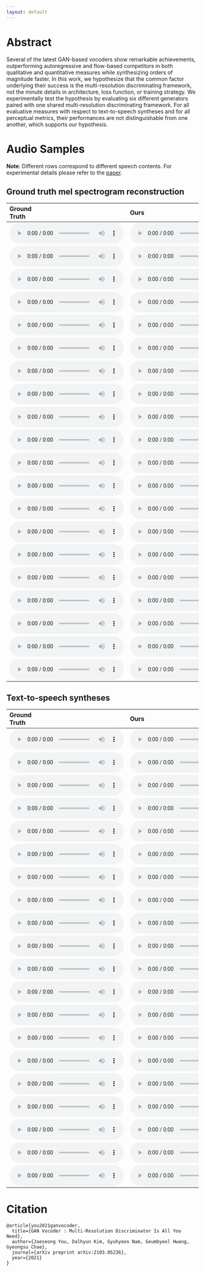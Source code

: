 ```yaml
---
layout: default
---
```


# Abstract 
Several of the latest GAN-based vocoders show remarkable achievements, outperforming autoregressive and flow-based competitors in both qualitative and quantitative measures while synthesizing orders of magnitude faster. In this work, we hypothesize that the common factor underlying their success is the multi-resolution discriminating framework, not the minute details in architecture, loss function, or training strategy. We experimentally test the hypothesis by evaluating six different generators paired with one shared multi-resolution discriminating framework. For all evaluative measures with respect to text-to-speech syntheses and for all perceptual metrics, their performances are not distinguishable from one another, which supports our hypothesis.

# Audio Samples 

**Note**: Different rows correspond to different speech contents. For experimental details please refer to the [paper](https://arxiv.org/abs/2103.05236).

## Ground truth mel spectrogram reconstruction

| Ground<br>Truth | Ours | HiFi-GAN | MelGAN | Parallel<br>WaveGAN | Universal<br>MelGAN | VocGAN |
|:-------------|:------------|:----------|:------------|:---------|:---------|:------------|
|<audio src="https://raw.githubusercontent.com/moneybrain-research/gan-vocoder/master/assets/audio/_gt/LJ003-0307.wav" controls preload="auto">|<audio src="https://raw.githubusercontent.com/moneybrain-research/gan-vocoder/master/assets/audio/_hfg2-custom/gt/LJ003-0307.wav" controls preload="auto">|<audio src="https://raw.githubusercontent.com/moneybrain-research/gan-vocoder/master/assets/audio/_hfg2-hfg2/gt/LJ003-0307.wav" controls preload="auto">|<audio src="https://raw.githubusercontent.com/moneybrain-research/gan-vocoder/master/assets/audio/_hfg2-melgan/gt/LJ003-0307.wav" controls preload="auto">|<audio src="https://raw.githubusercontent.com/moneybrain-research/gan-vocoder/master/assets/audio/_hfg2-pwg/gt/LJ003-0307.wav" controls preload="auto">|<audio src="https://raw.githubusercontent.com/moneybrain-research/gan-vocoder/master/assets/audio/_hfg2-umg/gt/LJ003-0307.wav" controls preload="auto">|<audio src="https://raw.githubusercontent.com/moneybrain-research/gan-vocoder/master/assets/audio/_hfg2-vocgan/gt/LJ003-0307.wav" controls preload="auto">|
|<audio src="https://raw.githubusercontent.com/moneybrain-research/gan-vocoder/master/assets/audio/_gt/LJ005-0101.wav" controls preload="auto">|<audio src="https://raw.githubusercontent.com/moneybrain-research/gan-vocoder/master/assets/audio/_hfg2-custom/gt/LJ005-0101.wav" controls preload="auto">|<audio src="https://raw.githubusercontent.com/moneybrain-research/gan-vocoder/master/assets/audio/_hfg2-hfg2/gt/LJ005-0101.wav" controls preload="auto">|<audio src="https://raw.githubusercontent.com/moneybrain-research/gan-vocoder/master/assets/audio/_hfg2-melgan/gt/LJ005-0101.wav" controls preload="auto">|<audio src="https://raw.githubusercontent.com/moneybrain-research/gan-vocoder/master/assets/audio/_hfg2-pwg/gt/LJ005-0101.wav" controls preload="auto">|<audio src="https://raw.githubusercontent.com/moneybrain-research/gan-vocoder/master/assets/audio/_hfg2-umg/gt/LJ005-0101.wav" controls preload="auto">|<audio src="https://raw.githubusercontent.com/moneybrain-research/gan-vocoder/master/assets/audio/_hfg2-vocgan/gt/LJ005-0101.wav" controls preload="auto">|
|<audio src="https://raw.githubusercontent.com/moneybrain-research/gan-vocoder/master/assets/audio/_gt/LJ007-0217.wav" controls preload="auto">|<audio src="https://raw.githubusercontent.com/moneybrain-research/gan-vocoder/master/assets/audio/_hfg2-custom/gt/LJ007-0217.wav" controls preload="auto">|<audio src="https://raw.githubusercontent.com/moneybrain-research/gan-vocoder/master/assets/audio/_hfg2-hfg2/gt/LJ007-0217.wav" controls preload="auto">|<audio src="https://raw.githubusercontent.com/moneybrain-research/gan-vocoder/master/assets/audio/_hfg2-melgan/gt/LJ007-0217.wav" controls preload="auto">|<audio src="https://raw.githubusercontent.com/moneybrain-research/gan-vocoder/master/assets/audio/_hfg2-pwg/gt/LJ007-0217.wav" controls preload="auto">|<audio src="https://raw.githubusercontent.com/moneybrain-research/gan-vocoder/master/assets/audio/_hfg2-umg/gt/LJ007-0217.wav" controls preload="auto">|<audio src="https://raw.githubusercontent.com/moneybrain-research/gan-vocoder/master/assets/audio/_hfg2-vocgan/gt/LJ007-0217.wav" controls preload="auto">|
|<audio src="https://raw.githubusercontent.com/moneybrain-research/gan-vocoder/master/assets/audio/_gt/LJ008-0131.wav" controls preload="auto">|<audio src="https://raw.githubusercontent.com/moneybrain-research/gan-vocoder/master/assets/audio/_hfg2-custom/gt/LJ008-0131.wav" controls preload="auto">|<audio src="https://raw.githubusercontent.com/moneybrain-research/gan-vocoder/master/assets/audio/_hfg2-hfg2/gt/LJ008-0131.wav" controls preload="auto">|<audio src="https://raw.githubusercontent.com/moneybrain-research/gan-vocoder/master/assets/audio/_hfg2-melgan/gt/LJ008-0131.wav" controls preload="auto">|<audio src="https://raw.githubusercontent.com/moneybrain-research/gan-vocoder/master/assets/audio/_hfg2-pwg/gt/LJ008-0131.wav" controls preload="auto">|<audio src="https://raw.githubusercontent.com/moneybrain-research/gan-vocoder/master/assets/audio/_hfg2-umg/gt/LJ008-0131.wav" controls preload="auto">|<audio src="https://raw.githubusercontent.com/moneybrain-research/gan-vocoder/master/assets/audio/_hfg2-vocgan/gt/LJ008-0131.wav" controls preload="auto">|
|<audio src="https://raw.githubusercontent.com/moneybrain-research/gan-vocoder/master/assets/audio/_gt/LJ010-0262.wav" controls preload="auto">|<audio src="https://raw.githubusercontent.com/moneybrain-research/gan-vocoder/master/assets/audio/_hfg2-custom/gt/LJ010-0262.wav" controls preload="auto">|<audio src="https://raw.githubusercontent.com/moneybrain-research/gan-vocoder/master/assets/audio/_hfg2-hfg2/gt/LJ010-0262.wav" controls preload="auto">|<audio src="https://raw.githubusercontent.com/moneybrain-research/gan-vocoder/master/assets/audio/_hfg2-melgan/gt/LJ010-0262.wav" controls preload="auto">|<audio src="https://raw.githubusercontent.com/moneybrain-research/gan-vocoder/master/assets/audio/_hfg2-pwg/gt/LJ010-0262.wav" controls preload="auto">|<audio src="https://raw.githubusercontent.com/moneybrain-research/gan-vocoder/master/assets/audio/_hfg2-umg/gt/LJ010-0262.wav" controls preload="auto">|<audio src="https://raw.githubusercontent.com/moneybrain-research/gan-vocoder/master/assets/audio/_hfg2-vocgan/gt/LJ010-0262.wav" controls preload="auto">|
|<audio src="https://raw.githubusercontent.com/moneybrain-research/gan-vocoder/master/assets/audio/_gt/LJ010-0293.wav" controls preload="auto">|<audio src="https://raw.githubusercontent.com/moneybrain-research/gan-vocoder/master/assets/audio/_hfg2-custom/gt/LJ010-0293.wav" controls preload="auto">|<audio src="https://raw.githubusercontent.com/moneybrain-research/gan-vocoder/master/assets/audio/_hfg2-hfg2/gt/LJ010-0293.wav" controls preload="auto">|<audio src="https://raw.githubusercontent.com/moneybrain-research/gan-vocoder/master/assets/audio/_hfg2-melgan/gt/LJ010-0293.wav" controls preload="auto">|<audio src="https://raw.githubusercontent.com/moneybrain-research/gan-vocoder/master/assets/audio/_hfg2-pwg/gt/LJ010-0293.wav" controls preload="auto">|<audio src="https://raw.githubusercontent.com/moneybrain-research/gan-vocoder/master/assets/audio/_hfg2-umg/gt/LJ010-0293.wav" controls preload="auto">|<audio src="https://raw.githubusercontent.com/moneybrain-research/gan-vocoder/master/assets/audio/_hfg2-vocgan/gt/LJ010-0293.wav" controls preload="auto">|
|<audio src="https://raw.githubusercontent.com/moneybrain-research/gan-vocoder/master/assets/audio/_gt/LJ018-0119.wav" controls preload="auto">|<audio src="https://raw.githubusercontent.com/moneybrain-research/gan-vocoder/master/assets/audio/_hfg2-custom/gt/LJ018-0119.wav" controls preload="auto">|<audio src="https://raw.githubusercontent.com/moneybrain-research/gan-vocoder/master/assets/audio/_hfg2-hfg2/gt/LJ018-0119.wav" controls preload="auto">|<audio src="https://raw.githubusercontent.com/moneybrain-research/gan-vocoder/master/assets/audio/_hfg2-melgan/gt/LJ018-0119.wav" controls preload="auto">|<audio src="https://raw.githubusercontent.com/moneybrain-research/gan-vocoder/master/assets/audio/_hfg2-pwg/gt/LJ018-0119.wav" controls preload="auto">|<audio src="https://raw.githubusercontent.com/moneybrain-research/gan-vocoder/master/assets/audio/_hfg2-umg/gt/LJ018-0119.wav" controls preload="auto">|<audio src="https://raw.githubusercontent.com/moneybrain-research/gan-vocoder/master/assets/audio/_hfg2-vocgan/gt/LJ018-0119.wav" controls preload="auto">|
|<audio src="https://raw.githubusercontent.com/moneybrain-research/gan-vocoder/master/assets/audio/_gt/LJ021-0049.wav" controls preload="auto">|<audio src="https://raw.githubusercontent.com/moneybrain-research/gan-vocoder/master/assets/audio/_hfg2-custom/gt/LJ021-0049.wav" controls preload="auto">|<audio src="https://raw.githubusercontent.com/moneybrain-research/gan-vocoder/master/assets/audio/_hfg2-hfg2/gt/LJ021-0049.wav" controls preload="auto">|<audio src="https://raw.githubusercontent.com/moneybrain-research/gan-vocoder/master/assets/audio/_hfg2-melgan/gt/LJ021-0049.wav" controls preload="auto">|<audio src="https://raw.githubusercontent.com/moneybrain-research/gan-vocoder/master/assets/audio/_hfg2-pwg/gt/LJ021-0049.wav" controls preload="auto">|<audio src="https://raw.githubusercontent.com/moneybrain-research/gan-vocoder/master/assets/audio/_hfg2-umg/gt/LJ021-0049.wav" controls preload="auto">|<audio src="https://raw.githubusercontent.com/moneybrain-research/gan-vocoder/master/assets/audio/_hfg2-vocgan/gt/LJ021-0049.wav" controls preload="auto">|
|<audio src="https://raw.githubusercontent.com/moneybrain-research/gan-vocoder/master/assets/audio/_gt/LJ028-0134.wav" controls preload="auto">|<audio src="https://raw.githubusercontent.com/moneybrain-research/gan-vocoder/master/assets/audio/_hfg2-custom/gt/LJ028-0134.wav" controls preload="auto">|<audio src="https://raw.githubusercontent.com/moneybrain-research/gan-vocoder/master/assets/audio/_hfg2-hfg2/gt/LJ028-0134.wav" controls preload="auto">|<audio src="https://raw.githubusercontent.com/moneybrain-research/gan-vocoder/master/assets/audio/_hfg2-melgan/gt/LJ028-0134.wav" controls preload="auto">|<audio src="https://raw.githubusercontent.com/moneybrain-research/gan-vocoder/master/assets/audio/_hfg2-pwg/gt/LJ028-0134.wav" controls preload="auto">|<audio src="https://raw.githubusercontent.com/moneybrain-research/gan-vocoder/master/assets/audio/_hfg2-umg/gt/LJ028-0134.wav" controls preload="auto">|<audio src="https://raw.githubusercontent.com/moneybrain-research/gan-vocoder/master/assets/audio/_hfg2-vocgan/gt/LJ028-0134.wav" controls preload="auto">|
|<audio src="https://raw.githubusercontent.com/moneybrain-research/gan-vocoder/master/assets/audio/_gt/LJ032-0100.wav" controls preload="auto">|<audio src="https://raw.githubusercontent.com/moneybrain-research/gan-vocoder/master/assets/audio/_hfg2-custom/gt/LJ032-0100.wav" controls preload="auto">|<audio src="https://raw.githubusercontent.com/moneybrain-research/gan-vocoder/master/assets/audio/_hfg2-hfg2/gt/LJ032-0100.wav" controls preload="auto">|<audio src="https://raw.githubusercontent.com/moneybrain-research/gan-vocoder/master/assets/audio/_hfg2-melgan/gt/LJ032-0100.wav" controls preload="auto">|<audio src="https://raw.githubusercontent.com/moneybrain-research/gan-vocoder/master/assets/audio/_hfg2-pwg/gt/LJ032-0100.wav" controls preload="auto">|<audio src="https://raw.githubusercontent.com/moneybrain-research/gan-vocoder/master/assets/audio/_hfg2-umg/gt/LJ032-0100.wav" controls preload="auto">|<audio src="https://raw.githubusercontent.com/moneybrain-research/gan-vocoder/master/assets/audio/_hfg2-vocgan/gt/LJ032-0100.wav" controls preload="auto">|
|<audio src="https://raw.githubusercontent.com/moneybrain-research/gan-vocoder/master/assets/audio/_gt/LJ034-0083.wav" controls preload="auto">|<audio src="https://raw.githubusercontent.com/moneybrain-research/gan-vocoder/master/assets/audio/_hfg2-custom/gt/LJ034-0083.wav" controls preload="auto">|<audio src="https://raw.githubusercontent.com/moneybrain-research/gan-vocoder/master/assets/audio/_hfg2-hfg2/gt/LJ034-0083.wav" controls preload="auto">|<audio src="https://raw.githubusercontent.com/moneybrain-research/gan-vocoder/master/assets/audio/_hfg2-melgan/gt/LJ034-0083.wav" controls preload="auto">|<audio src="https://raw.githubusercontent.com/moneybrain-research/gan-vocoder/master/assets/audio/_hfg2-pwg/gt/LJ034-0083.wav" controls preload="auto">|<audio src="https://raw.githubusercontent.com/moneybrain-research/gan-vocoder/master/assets/audio/_hfg2-umg/gt/LJ034-0083.wav" controls preload="auto">|<audio src="https://raw.githubusercontent.com/moneybrain-research/gan-vocoder/master/assets/audio/_hfg2-vocgan/gt/LJ034-0083.wav" controls preload="auto">|
|<audio src="https://raw.githubusercontent.com/moneybrain-research/gan-vocoder/master/assets/audio/_gt/LJ036-0216.wav" controls preload="auto">|<audio src="https://raw.githubusercontent.com/moneybrain-research/gan-vocoder/master/assets/audio/_hfg2-custom/gt/LJ036-0216.wav" controls preload="auto">|<audio src="https://raw.githubusercontent.com/moneybrain-research/gan-vocoder/master/assets/audio/_hfg2-hfg2/gt/LJ036-0216.wav" controls preload="auto">|<audio src="https://raw.githubusercontent.com/moneybrain-research/gan-vocoder/master/assets/audio/_hfg2-melgan/gt/LJ036-0216.wav" controls preload="auto">|<audio src="https://raw.githubusercontent.com/moneybrain-research/gan-vocoder/master/assets/audio/_hfg2-pwg/gt/LJ036-0216.wav" controls preload="auto">|<audio src="https://raw.githubusercontent.com/moneybrain-research/gan-vocoder/master/assets/audio/_hfg2-umg/gt/LJ036-0216.wav" controls preload="auto">|<audio src="https://raw.githubusercontent.com/moneybrain-research/gan-vocoder/master/assets/audio/_hfg2-vocgan/gt/LJ036-0216.wav" controls preload="auto">|
|<audio src="https://raw.githubusercontent.com/moneybrain-research/gan-vocoder/master/assets/audio/_gt/LJ037-0219.wav" controls preload="auto">|<audio src="https://raw.githubusercontent.com/moneybrain-research/gan-vocoder/master/assets/audio/_hfg2-custom/gt/LJ037-0219.wav" controls preload="auto">|<audio src="https://raw.githubusercontent.com/moneybrain-research/gan-vocoder/master/assets/audio/_hfg2-hfg2/gt/LJ037-0219.wav" controls preload="auto">|<audio src="https://raw.githubusercontent.com/moneybrain-research/gan-vocoder/master/assets/audio/_hfg2-melgan/gt/LJ037-0219.wav" controls preload="auto">|<audio src="https://raw.githubusercontent.com/moneybrain-research/gan-vocoder/master/assets/audio/_hfg2-pwg/gt/LJ037-0219.wav" controls preload="auto">|<audio src="https://raw.githubusercontent.com/moneybrain-research/gan-vocoder/master/assets/audio/_hfg2-umg/gt/LJ037-0219.wav" controls preload="auto">|<audio src="https://raw.githubusercontent.com/moneybrain-research/gan-vocoder/master/assets/audio/_hfg2-vocgan/gt/LJ037-0219.wav" controls preload="auto">|
|<audio src="https://raw.githubusercontent.com/moneybrain-research/gan-vocoder/master/assets/audio/_gt/LJ037-0222.wav" controls preload="auto">|<audio src="https://raw.githubusercontent.com/moneybrain-research/gan-vocoder/master/assets/audio/_hfg2-custom/gt/LJ037-0222.wav" controls preload="auto">|<audio src="https://raw.githubusercontent.com/moneybrain-research/gan-vocoder/master/assets/audio/_hfg2-hfg2/gt/LJ037-0222.wav" controls preload="auto">|<audio src="https://raw.githubusercontent.com/moneybrain-research/gan-vocoder/master/assets/audio/_hfg2-melgan/gt/LJ037-0222.wav" controls preload="auto">|<audio src="https://raw.githubusercontent.com/moneybrain-research/gan-vocoder/master/assets/audio/_hfg2-pwg/gt/LJ037-0222.wav" controls preload="auto">|<audio src="https://raw.githubusercontent.com/moneybrain-research/gan-vocoder/master/assets/audio/_hfg2-umg/gt/LJ037-0222.wav" controls preload="auto">|<audio src="https://raw.githubusercontent.com/moneybrain-research/gan-vocoder/master/assets/audio/_hfg2-vocgan/gt/LJ037-0222.wav" controls preload="auto">|
|<audio src="https://raw.githubusercontent.com/moneybrain-research/gan-vocoder/master/assets/audio/_gt/LJ040-0161.wav" controls preload="auto">|<audio src="https://raw.githubusercontent.com/moneybrain-research/gan-vocoder/master/assets/audio/_hfg2-custom/gt/LJ040-0161.wav" controls preload="auto">|<audio src="https://raw.githubusercontent.com/moneybrain-research/gan-vocoder/master/assets/audio/_hfg2-hfg2/gt/LJ040-0161.wav" controls preload="auto">|<audio src="https://raw.githubusercontent.com/moneybrain-research/gan-vocoder/master/assets/audio/_hfg2-melgan/gt/LJ040-0161.wav" controls preload="auto">|<audio src="https://raw.githubusercontent.com/moneybrain-research/gan-vocoder/master/assets/audio/_hfg2-pwg/gt/LJ040-0161.wav" controls preload="auto">|<audio src="https://raw.githubusercontent.com/moneybrain-research/gan-vocoder/master/assets/audio/_hfg2-umg/gt/LJ040-0161.wav" controls preload="auto">|<audio src="https://raw.githubusercontent.com/moneybrain-research/gan-vocoder/master/assets/audio/_hfg2-vocgan/gt/LJ040-0161.wav" controls preload="auto">|
|<audio src="https://raw.githubusercontent.com/moneybrain-research/gan-vocoder/master/assets/audio/_gt/LJ043-0183.wav" controls preload="auto">|<audio src="https://raw.githubusercontent.com/moneybrain-research/gan-vocoder/master/assets/audio/_hfg2-custom/gt/LJ043-0183.wav" controls preload="auto">|<audio src="https://raw.githubusercontent.com/moneybrain-research/gan-vocoder/master/assets/audio/_hfg2-hfg2/gt/LJ043-0183.wav" controls preload="auto">|<audio src="https://raw.githubusercontent.com/moneybrain-research/gan-vocoder/master/assets/audio/_hfg2-melgan/gt/LJ043-0183.wav" controls preload="auto">|<audio src="https://raw.githubusercontent.com/moneybrain-research/gan-vocoder/master/assets/audio/_hfg2-pwg/gt/LJ043-0183.wav" controls preload="auto">|<audio src="https://raw.githubusercontent.com/moneybrain-research/gan-vocoder/master/assets/audio/_hfg2-umg/gt/LJ043-0183.wav" controls preload="auto">|<audio src="https://raw.githubusercontent.com/moneybrain-research/gan-vocoder/master/assets/audio/_hfg2-vocgan/gt/LJ043-0183.wav" controls preload="auto">|
|<audio src="https://raw.githubusercontent.com/moneybrain-research/gan-vocoder/master/assets/audio/_gt/LJ045-0081.wav" controls preload="auto">|<audio src="https://raw.githubusercontent.com/moneybrain-research/gan-vocoder/master/assets/audio/_hfg2-custom/gt/LJ045-0081.wav" controls preload="auto">|<audio src="https://raw.githubusercontent.com/moneybrain-research/gan-vocoder/master/assets/audio/_hfg2-hfg2/gt/LJ045-0081.wav" controls preload="auto">|<audio src="https://raw.githubusercontent.com/moneybrain-research/gan-vocoder/master/assets/audio/_hfg2-melgan/gt/LJ045-0081.wav" controls preload="auto">|<audio src="https://raw.githubusercontent.com/moneybrain-research/gan-vocoder/master/assets/audio/_hfg2-pwg/gt/LJ045-0081.wav" controls preload="auto">|<audio src="https://raw.githubusercontent.com/moneybrain-research/gan-vocoder/master/assets/audio/_hfg2-umg/gt/LJ045-0081.wav" controls preload="auto">|<audio src="https://raw.githubusercontent.com/moneybrain-research/gan-vocoder/master/assets/audio/_hfg2-vocgan/gt/LJ045-0081.wav" controls preload="auto">|
|<audio src="https://raw.githubusercontent.com/moneybrain-research/gan-vocoder/master/assets/audio/_gt/LJ045-0147.wav" controls preload="auto">|<audio src="https://raw.githubusercontent.com/moneybrain-research/gan-vocoder/master/assets/audio/_hfg2-custom/gt/LJ045-0147.wav" controls preload="auto">|<audio src="https://raw.githubusercontent.com/moneybrain-research/gan-vocoder/master/assets/audio/_hfg2-hfg2/gt/LJ045-0147.wav" controls preload="auto">|<audio src="https://raw.githubusercontent.com/moneybrain-research/gan-vocoder/master/assets/audio/_hfg2-melgan/gt/LJ045-0147.wav" controls preload="auto">|<audio src="https://raw.githubusercontent.com/moneybrain-research/gan-vocoder/master/assets/audio/_hfg2-pwg/gt/LJ045-0147.wav" controls preload="auto">|<audio src="https://raw.githubusercontent.com/moneybrain-research/gan-vocoder/master/assets/audio/_hfg2-umg/gt/LJ045-0147.wav" controls preload="auto">|<audio src="https://raw.githubusercontent.com/moneybrain-research/gan-vocoder/master/assets/audio/_hfg2-vocgan/gt/LJ045-0147.wav" controls preload="auto">|
|<audio src="https://raw.githubusercontent.com/moneybrain-research/gan-vocoder/master/assets/audio/_gt/LJ045-0204.wav" controls preload="auto">|<audio src="https://raw.githubusercontent.com/moneybrain-research/gan-vocoder/master/assets/audio/_hfg2-custom/gt/LJ045-0204.wav" controls preload="auto">|<audio src="https://raw.githubusercontent.com/moneybrain-research/gan-vocoder/master/assets/audio/_hfg2-hfg2/gt/LJ045-0204.wav" controls preload="auto">|<audio src="https://raw.githubusercontent.com/moneybrain-research/gan-vocoder/master/assets/audio/_hfg2-melgan/gt/LJ045-0204.wav" controls preload="auto">|<audio src="https://raw.githubusercontent.com/moneybrain-research/gan-vocoder/master/assets/audio/_hfg2-pwg/gt/LJ045-0204.wav" controls preload="auto">|<audio src="https://raw.githubusercontent.com/moneybrain-research/gan-vocoder/master/assets/audio/_hfg2-umg/gt/LJ045-0204.wav" controls preload="auto">|<audio src="https://raw.githubusercontent.com/moneybrain-research/gan-vocoder/master/assets/audio/_hfg2-vocgan/gt/LJ045-0204.wav" controls preload="auto">|
|<audio src="https://raw.githubusercontent.com/moneybrain-research/gan-vocoder/master/assets/audio/_gt/LJ050-0276.wav" controls preload="auto">|<audio src="https://raw.githubusercontent.com/moneybrain-research/gan-vocoder/master/assets/audio/_hfg2-custom/gt/LJ050-0276.wav" controls preload="auto">|<audio src="https://raw.githubusercontent.com/moneybrain-research/gan-vocoder/master/assets/audio/_hfg2-hfg2/gt/LJ050-0276.wav" controls preload="auto">|<audio src="https://raw.githubusercontent.com/moneybrain-research/gan-vocoder/master/assets/audio/_hfg2-melgan/gt/LJ050-0276.wav" controls preload="auto">|<audio src="https://raw.githubusercontent.com/moneybrain-research/gan-vocoder/master/assets/audio/_hfg2-pwg/gt/LJ050-0276.wav" controls preload="auto">|<audio src="https://raw.githubusercontent.com/moneybrain-research/gan-vocoder/master/assets/audio/_hfg2-umg/gt/LJ050-0276.wav" controls preload="auto">|<audio src="https://raw.githubusercontent.com/moneybrain-research/gan-vocoder/master/assets/audio/_hfg2-vocgan/gt/LJ050-0276.wav" controls preload="auto">|

## Text-to-speech syntheses

| Ground<br>Truth | Ours | HiFi-GAN | MelGAN | Parallel<br>WaveGAN | Universal<br>MelGAN | VocGAN |
|:-------------|:------------|:----------|:------------|:---------|:---------|:------------|
|<audio src="https://raw.githubusercontent.com/moneybrain-research/gan-vocoder/master/assets/audio/_gt/LJ003-0307.wav" controls preload="auto">|<audio src="https://raw.githubusercontent.com/moneybrain-research/gan-vocoder/master/assets/audio/_hfg2-custom/tt/LJ003-0307.wav" controls preload="auto">|<audio src="https://raw.githubusercontent.com/moneybrain-research/gan-vocoder/master/assets/audio/_hfg2-hfg2/tt/LJ003-0307.wav" controls preload="auto">|<audio src="https://raw.githubusercontent.com/moneybrain-research/gan-vocoder/master/assets/audio/_hfg2-melgan/tt/LJ003-0307.wav" controls preload="auto">|<audio src="https://raw.githubusercontent.com/moneybrain-research/gan-vocoder/master/assets/audio/_hfg2-pwg/tt/LJ003-0307.wav" controls preload="auto">|<audio src="https://raw.githubusercontent.com/moneybrain-research/gan-vocoder/master/assets/audio/_hfg2-umg/tt/LJ003-0307.wav" controls preload="auto">|<audio src="https://raw.githubusercontent.com/moneybrain-research/gan-vocoder/master/assets/audio/_hfg2-vocgan/tt/LJ003-0307.wav" controls preload="auto">|
|<audio src="https://raw.githubusercontent.com/moneybrain-research/gan-vocoder/master/assets/audio/_gt/LJ005-0101.wav" controls preload="auto">|<audio src="https://raw.githubusercontent.com/moneybrain-research/gan-vocoder/master/assets/audio/_hfg2-custom/tt/LJ005-0101.wav" controls preload="auto">|<audio src="https://raw.githubusercontent.com/moneybrain-research/gan-vocoder/master/assets/audio/_hfg2-hfg2/tt/LJ005-0101.wav" controls preload="auto">|<audio src="https://raw.githubusercontent.com/moneybrain-research/gan-vocoder/master/assets/audio/_hfg2-melgan/tt/LJ005-0101.wav" controls preload="auto">|<audio src="https://raw.githubusercontent.com/moneybrain-research/gan-vocoder/master/assets/audio/_hfg2-pwg/tt/LJ005-0101.wav" controls preload="auto">|<audio src="https://raw.githubusercontent.com/moneybrain-research/gan-vocoder/master/assets/audio/_hfg2-umg/tt/LJ005-0101.wav" controls preload="auto">|<audio src="https://raw.githubusercontent.com/moneybrain-research/gan-vocoder/master/assets/audio/_hfg2-vocgan/tt/LJ005-0101.wav" controls preload="auto">|
|<audio src="https://raw.githubusercontent.com/moneybrain-research/gan-vocoder/master/assets/audio/_gt/LJ007-0217.wav" controls preload="auto">|<audio src="https://raw.githubusercontent.com/moneybrain-research/gan-vocoder/master/assets/audio/_hfg2-custom/tt/LJ007-0217.wav" controls preload="auto">|<audio src="https://raw.githubusercontent.com/moneybrain-research/gan-vocoder/master/assets/audio/_hfg2-hfg2/tt/LJ007-0217.wav" controls preload="auto">|<audio src="https://raw.githubusercontent.com/moneybrain-research/gan-vocoder/master/assets/audio/_hfg2-melgan/tt/LJ007-0217.wav" controls preload="auto">|<audio src="https://raw.githubusercontent.com/moneybrain-research/gan-vocoder/master/assets/audio/_hfg2-pwg/tt/LJ007-0217.wav" controls preload="auto">|<audio src="https://raw.githubusercontent.com/moneybrain-research/gan-vocoder/master/assets/audio/_hfg2-umg/tt/LJ007-0217.wav" controls preload="auto">|<audio src="https://raw.githubusercontent.com/moneybrain-research/gan-vocoder/master/assets/audio/_hfg2-vocgan/tt/LJ007-0217.wav" controls preload="auto">|
|<audio src="https://raw.githubusercontent.com/moneybrain-research/gan-vocoder/master/assets/audio/_gt/LJ008-0131.wav" controls preload="auto">|<audio src="https://raw.githubusercontent.com/moneybrain-research/gan-vocoder/master/assets/audio/_hfg2-custom/tt/LJ008-0131.wav" controls preload="auto">|<audio src="https://raw.githubusercontent.com/moneybrain-research/gan-vocoder/master/assets/audio/_hfg2-hfg2/tt/LJ008-0131.wav" controls preload="auto">|<audio src="https://raw.githubusercontent.com/moneybrain-research/gan-vocoder/master/assets/audio/_hfg2-melgan/tt/LJ008-0131.wav" controls preload="auto">|<audio src="https://raw.githubusercontent.com/moneybrain-research/gan-vocoder/master/assets/audio/_hfg2-pwg/tt/LJ008-0131.wav" controls preload="auto">|<audio src="https://raw.githubusercontent.com/moneybrain-research/gan-vocoder/master/assets/audio/_hfg2-umg/tt/LJ008-0131.wav" controls preload="auto">|<audio src="https://raw.githubusercontent.com/moneybrain-research/gan-vocoder/master/assets/audio/_hfg2-vocgan/tt/LJ008-0131.wav" controls preload="auto">|
|<audio src="https://raw.githubusercontent.com/moneybrain-research/gan-vocoder/master/assets/audio/_gt/LJ010-0262.wav" controls preload="auto">|<audio src="https://raw.githubusercontent.com/moneybrain-research/gan-vocoder/master/assets/audio/_hfg2-custom/tt/LJ010-0262.wav" controls preload="auto">|<audio src="https://raw.githubusercontent.com/moneybrain-research/gan-vocoder/master/assets/audio/_hfg2-hfg2/tt/LJ010-0262.wav" controls preload="auto">|<audio src="https://raw.githubusercontent.com/moneybrain-research/gan-vocoder/master/assets/audio/_hfg2-melgan/tt/LJ010-0262.wav" controls preload="auto">|<audio src="https://raw.githubusercontent.com/moneybrain-research/gan-vocoder/master/assets/audio/_hfg2-pwg/tt/LJ010-0262.wav" controls preload="auto">|<audio src="https://raw.githubusercontent.com/moneybrain-research/gan-vocoder/master/assets/audio/_hfg2-umg/tt/LJ010-0262.wav" controls preload="auto">|<audio src="https://raw.githubusercontent.com/moneybrain-research/gan-vocoder/master/assets/audio/_hfg2-vocgan/tt/LJ010-0262.wav" controls preload="auto">|
|<audio src="https://raw.githubusercontent.com/moneybrain-research/gan-vocoder/master/assets/audio/_gt/LJ010-0293.wav" controls preload="auto">|<audio src="https://raw.githubusercontent.com/moneybrain-research/gan-vocoder/master/assets/audio/_hfg2-custom/tt/LJ010-0293.wav" controls preload="auto">|<audio src="https://raw.githubusercontent.com/moneybrain-research/gan-vocoder/master/assets/audio/_hfg2-hfg2/tt/LJ010-0293.wav" controls preload="auto">|<audio src="https://raw.githubusercontent.com/moneybrain-research/gan-vocoder/master/assets/audio/_hfg2-melgan/tt/LJ010-0293.wav" controls preload="auto">|<audio src="https://raw.githubusercontent.com/moneybrain-research/gan-vocoder/master/assets/audio/_hfg2-pwg/tt/LJ010-0293.wav" controls preload="auto">|<audio src="https://raw.githubusercontent.com/moneybrain-research/gan-vocoder/master/assets/audio/_hfg2-umg/tt/LJ010-0293.wav" controls preload="auto">|<audio src="https://raw.githubusercontent.com/moneybrain-research/gan-vocoder/master/assets/audio/_hfg2-vocgan/tt/LJ010-0293.wav" controls preload="auto">|
|<audio src="https://raw.githubusercontent.com/moneybrain-research/gan-vocoder/master/assets/audio/_gt/LJ018-0119.wav" controls preload="auto">|<audio src="https://raw.githubusercontent.com/moneybrain-research/gan-vocoder/master/assets/audio/_hfg2-custom/tt/LJ018-0119.wav" controls preload="auto">|<audio src="https://raw.githubusercontent.com/moneybrain-research/gan-vocoder/master/assets/audio/_hfg2-hfg2/tt/LJ018-0119.wav" controls preload="auto">|<audio src="https://raw.githubusercontent.com/moneybrain-research/gan-vocoder/master/assets/audio/_hfg2-melgan/tt/LJ018-0119.wav" controls preload="auto">|<audio src="https://raw.githubusercontent.com/moneybrain-research/gan-vocoder/master/assets/audio/_hfg2-pwg/tt/LJ018-0119.wav" controls preload="auto">|<audio src="https://raw.githubusercontent.com/moneybrain-research/gan-vocoder/master/assets/audio/_hfg2-umg/tt/LJ018-0119.wav" controls preload="auto">|<audio src="https://raw.githubusercontent.com/moneybrain-research/gan-vocoder/master/assets/audio/_hfg2-vocgan/tt/LJ018-0119.wav" controls preload="auto">|
|<audio src="https://raw.githubusercontent.com/moneybrain-research/gan-vocoder/master/assets/audio/_gt/LJ021-0049.wav" controls preload="auto">|<audio src="https://raw.githubusercontent.com/moneybrain-research/gan-vocoder/master/assets/audio/_hfg2-custom/tt/LJ021-0049.wav" controls preload="auto">|<audio src="https://raw.githubusercontent.com/moneybrain-research/gan-vocoder/master/assets/audio/_hfg2-hfg2/tt/LJ021-0049.wav" controls preload="auto">|<audio src="https://raw.githubusercontent.com/moneybrain-research/gan-vocoder/master/assets/audio/_hfg2-melgan/tt/LJ021-0049.wav" controls preload="auto">|<audio src="https://raw.githubusercontent.com/moneybrain-research/gan-vocoder/master/assets/audio/_hfg2-pwg/tt/LJ021-0049.wav" controls preload="auto">|<audio src="https://raw.githubusercontent.com/moneybrain-research/gan-vocoder/master/assets/audio/_hfg2-umg/tt/LJ021-0049.wav" controls preload="auto">|<audio src="https://raw.githubusercontent.com/moneybrain-research/gan-vocoder/master/assets/audio/_hfg2-vocgan/tt/LJ021-0049.wav" controls preload="auto">|
|<audio src="https://raw.githubusercontent.com/moneybrain-research/gan-vocoder/master/assets/audio/_gt/LJ028-0134.wav" controls preload="auto">|<audio src="https://raw.githubusercontent.com/moneybrain-research/gan-vocoder/master/assets/audio/_hfg2-custom/tt/LJ028-0134.wav" controls preload="auto">|<audio src="https://raw.githubusercontent.com/moneybrain-research/gan-vocoder/master/assets/audio/_hfg2-hfg2/tt/LJ028-0134.wav" controls preload="auto">|<audio src="https://raw.githubusercontent.com/moneybrain-research/gan-vocoder/master/assets/audio/_hfg2-melgan/tt/LJ028-0134.wav" controls preload="auto">|<audio src="https://raw.githubusercontent.com/moneybrain-research/gan-vocoder/master/assets/audio/_hfg2-pwg/tt/LJ028-0134.wav" controls preload="auto">|<audio src="https://raw.githubusercontent.com/moneybrain-research/gan-vocoder/master/assets/audio/_hfg2-umg/tt/LJ028-0134.wav" controls preload="auto">|<audio src="https://raw.githubusercontent.com/moneybrain-research/gan-vocoder/master/assets/audio/_hfg2-vocgan/tt/LJ028-0134.wav" controls preload="auto">|
|<audio src="https://raw.githubusercontent.com/moneybrain-research/gan-vocoder/master/assets/audio/_gt/LJ032-0100.wav" controls preload="auto">|<audio src="https://raw.githubusercontent.com/moneybrain-research/gan-vocoder/master/assets/audio/_hfg2-custom/tt/LJ032-0100.wav" controls preload="auto">|<audio src="https://raw.githubusercontent.com/moneybrain-research/gan-vocoder/master/assets/audio/_hfg2-hfg2/tt/LJ032-0100.wav" controls preload="auto">|<audio src="https://raw.githubusercontent.com/moneybrain-research/gan-vocoder/master/assets/audio/_hfg2-melgan/tt/LJ032-0100.wav" controls preload="auto">|<audio src="https://raw.githubusercontent.com/moneybrain-research/gan-vocoder/master/assets/audio/_hfg2-pwg/tt/LJ032-0100.wav" controls preload="auto">|<audio src="https://raw.githubusercontent.com/moneybrain-research/gan-vocoder/master/assets/audio/_hfg2-umg/tt/LJ032-0100.wav" controls preload="auto">|<audio src="https://raw.githubusercontent.com/moneybrain-research/gan-vocoder/master/assets/audio/_hfg2-vocgan/tt/LJ032-0100.wav" controls preload="auto">|
|<audio src="https://raw.githubusercontent.com/moneybrain-research/gan-vocoder/master/assets/audio/_gt/LJ034-0083.wav" controls preload="auto">|<audio src="https://raw.githubusercontent.com/moneybrain-research/gan-vocoder/master/assets/audio/_hfg2-custom/tt/LJ034-0083.wav" controls preload="auto">|<audio src="https://raw.githubusercontent.com/moneybrain-research/gan-vocoder/master/assets/audio/_hfg2-hfg2/tt/LJ034-0083.wav" controls preload="auto">|<audio src="https://raw.githubusercontent.com/moneybrain-research/gan-vocoder/master/assets/audio/_hfg2-melgan/tt/LJ034-0083.wav" controls preload="auto">|<audio src="https://raw.githubusercontent.com/moneybrain-research/gan-vocoder/master/assets/audio/_hfg2-pwg/tt/LJ034-0083.wav" controls preload="auto">|<audio src="https://raw.githubusercontent.com/moneybrain-research/gan-vocoder/master/assets/audio/_hfg2-umg/tt/LJ034-0083.wav" controls preload="auto">|<audio src="https://raw.githubusercontent.com/moneybrain-research/gan-vocoder/master/assets/audio/_hfg2-vocgan/tt/LJ034-0083.wav" controls preload="auto">|
|<audio src="https://raw.githubusercontent.com/moneybrain-research/gan-vocoder/master/assets/audio/_gt/LJ036-0216.wav" controls preload="auto">|<audio src="https://raw.githubusercontent.com/moneybrain-research/gan-vocoder/master/assets/audio/_hfg2-custom/tt/LJ036-0216.wav" controls preload="auto">|<audio src="https://raw.githubusercontent.com/moneybrain-research/gan-vocoder/master/assets/audio/_hfg2-hfg2/tt/LJ036-0216.wav" controls preload="auto">|<audio src="https://raw.githubusercontent.com/moneybrain-research/gan-vocoder/master/assets/audio/_hfg2-melgan/tt/LJ036-0216.wav" controls preload="auto">|<audio src="https://raw.githubusercontent.com/moneybrain-research/gan-vocoder/master/assets/audio/_hfg2-pwg/tt/LJ036-0216.wav" controls preload="auto">|<audio src="https://raw.githubusercontent.com/moneybrain-research/gan-vocoder/master/assets/audio/_hfg2-umg/tt/LJ036-0216.wav" controls preload="auto">|<audio src="https://raw.githubusercontent.com/moneybrain-research/gan-vocoder/master/assets/audio/_hfg2-vocgan/tt/LJ036-0216.wav" controls preload="auto">|
|<audio src="https://raw.githubusercontent.com/moneybrain-research/gan-vocoder/master/assets/audio/_gt/LJ037-0219.wav" controls preload="auto">|<audio src="https://raw.githubusercontent.com/moneybrain-research/gan-vocoder/master/assets/audio/_hfg2-custom/tt/LJ037-0219.wav" controls preload="auto">|<audio src="https://raw.githubusercontent.com/moneybrain-research/gan-vocoder/master/assets/audio/_hfg2-hfg2/tt/LJ037-0219.wav" controls preload="auto">|<audio src="https://raw.githubusercontent.com/moneybrain-research/gan-vocoder/master/assets/audio/_hfg2-melgan/tt/LJ037-0219.wav" controls preload="auto">|<audio src="https://raw.githubusercontent.com/moneybrain-research/gan-vocoder/master/assets/audio/_hfg2-pwg/tt/LJ037-0219.wav" controls preload="auto">|<audio src="https://raw.githubusercontent.com/moneybrain-research/gan-vocoder/master/assets/audio/_hfg2-umg/tt/LJ037-0219.wav" controls preload="auto">|<audio src="https://raw.githubusercontent.com/moneybrain-research/gan-vocoder/master/assets/audio/_hfg2-vocgan/tt/LJ037-0219.wav" controls preload="auto">|
|<audio src="https://raw.githubusercontent.com/moneybrain-research/gan-vocoder/master/assets/audio/_gt/LJ037-0222.wav" controls preload="auto">|<audio src="https://raw.githubusercontent.com/moneybrain-research/gan-vocoder/master/assets/audio/_hfg2-custom/tt/LJ037-0222.wav" controls preload="auto">|<audio src="https://raw.githubusercontent.com/moneybrain-research/gan-vocoder/master/assets/audio/_hfg2-hfg2/tt/LJ037-0222.wav" controls preload="auto">|<audio src="https://raw.githubusercontent.com/moneybrain-research/gan-vocoder/master/assets/audio/_hfg2-melgan/tt/LJ037-0222.wav" controls preload="auto">|<audio src="https://raw.githubusercontent.com/moneybrain-research/gan-vocoder/master/assets/audio/_hfg2-pwg/tt/LJ037-0222.wav" controls preload="auto">|<audio src="https://raw.githubusercontent.com/moneybrain-research/gan-vocoder/master/assets/audio/_hfg2-umg/tt/LJ037-0222.wav" controls preload="auto">|<audio src="https://raw.githubusercontent.com/moneybrain-research/gan-vocoder/master/assets/audio/_hfg2-vocgan/tt/LJ037-0222.wav" controls preload="auto">|
|<audio src="https://raw.githubusercontent.com/moneybrain-research/gan-vocoder/master/assets/audio/_gt/LJ040-0161.wav" controls preload="auto">|<audio src="https://raw.githubusercontent.com/moneybrain-research/gan-vocoder/master/assets/audio/_hfg2-custom/tt/LJ040-0161.wav" controls preload="auto">|<audio src="https://raw.githubusercontent.com/moneybrain-research/gan-vocoder/master/assets/audio/_hfg2-hfg2/tt/LJ040-0161.wav" controls preload="auto">|<audio src="https://raw.githubusercontent.com/moneybrain-research/gan-vocoder/master/assets/audio/_hfg2-melgan/tt/LJ040-0161.wav" controls preload="auto">|<audio src="https://raw.githubusercontent.com/moneybrain-research/gan-vocoder/master/assets/audio/_hfg2-pwg/tt/LJ040-0161.wav" controls preload="auto">|<audio src="https://raw.githubusercontent.com/moneybrain-research/gan-vocoder/master/assets/audio/_hfg2-umg/tt/LJ040-0161.wav" controls preload="auto">|<audio src="https://raw.githubusercontent.com/moneybrain-research/gan-vocoder/master/assets/audio/_hfg2-vocgan/tt/LJ040-0161.wav" controls preload="auto">|
|<audio src="https://raw.githubusercontent.com/moneybrain-research/gan-vocoder/master/assets/audio/_gt/LJ043-0183.wav" controls preload="auto">|<audio src="https://raw.githubusercontent.com/moneybrain-research/gan-vocoder/master/assets/audio/_hfg2-custom/tt/LJ043-0183.wav" controls preload="auto">|<audio src="https://raw.githubusercontent.com/moneybrain-research/gan-vocoder/master/assets/audio/_hfg2-hfg2/tt/LJ043-0183.wav" controls preload="auto">|<audio src="https://raw.githubusercontent.com/moneybrain-research/gan-vocoder/master/assets/audio/_hfg2-melgan/tt/LJ043-0183.wav" controls preload="auto">|<audio src="https://raw.githubusercontent.com/moneybrain-research/gan-vocoder/master/assets/audio/_hfg2-pwg/tt/LJ043-0183.wav" controls preload="auto">|<audio src="https://raw.githubusercontent.com/moneybrain-research/gan-vocoder/master/assets/audio/_hfg2-umg/tt/LJ043-0183.wav" controls preload="auto">|<audio src="https://raw.githubusercontent.com/moneybrain-research/gan-vocoder/master/assets/audio/_hfg2-vocgan/tt/LJ043-0183.wav" controls preload="auto">|
|<audio src="https://raw.githubusercontent.com/moneybrain-research/gan-vocoder/master/assets/audio/_gt/LJ045-0081.wav" controls preload="auto">|<audio src="https://raw.githubusercontent.com/moneybrain-research/gan-vocoder/master/assets/audio/_hfg2-custom/tt/LJ045-0081.wav" controls preload="auto">|<audio src="https://raw.githubusercontent.com/moneybrain-research/gan-vocoder/master/assets/audio/_hfg2-hfg2/tt/LJ045-0081.wav" controls preload="auto">|<audio src="https://raw.githubusercontent.com/moneybrain-research/gan-vocoder/master/assets/audio/_hfg2-melgan/tt/LJ045-0081.wav" controls preload="auto">|<audio src="https://raw.githubusercontent.com/moneybrain-research/gan-vocoder/master/assets/audio/_hfg2-pwg/tt/LJ045-0081.wav" controls preload="auto">|<audio src="https://raw.githubusercontent.com/moneybrain-research/gan-vocoder/master/assets/audio/_hfg2-umg/tt/LJ045-0081.wav" controls preload="auto">|<audio src="https://raw.githubusercontent.com/moneybrain-research/gan-vocoder/master/assets/audio/_hfg2-vocgan/tt/LJ045-0081.wav" controls preload="auto">|
|<audio src="https://raw.githubusercontent.com/moneybrain-research/gan-vocoder/master/assets/audio/_gt/LJ045-0147.wav" controls preload="auto">|<audio src="https://raw.githubusercontent.com/moneybrain-research/gan-vocoder/master/assets/audio/_hfg2-custom/tt/LJ045-0147.wav" controls preload="auto">|<audio src="https://raw.githubusercontent.com/moneybrain-research/gan-vocoder/master/assets/audio/_hfg2-hfg2/tt/LJ045-0147.wav" controls preload="auto">|<audio src="https://raw.githubusercontent.com/moneybrain-research/gan-vocoder/master/assets/audio/_hfg2-melgan/tt/LJ045-0147.wav" controls preload="auto">|<audio src="https://raw.githubusercontent.com/moneybrain-research/gan-vocoder/master/assets/audio/_hfg2-pwg/tt/LJ045-0147.wav" controls preload="auto">|<audio src="https://raw.githubusercontent.com/moneybrain-research/gan-vocoder/master/assets/audio/_hfg2-umg/tt/LJ045-0147.wav" controls preload="auto">|<audio src="https://raw.githubusercontent.com/moneybrain-research/gan-vocoder/master/assets/audio/_hfg2-vocgan/tt/LJ045-0147.wav" controls preload="auto">|
|<audio src="https://raw.githubusercontent.com/moneybrain-research/gan-vocoder/master/assets/audio/_gt/LJ045-0204.wav" controls preload="auto">|<audio src="https://raw.githubusercontent.com/moneybrain-research/gan-vocoder/master/assets/audio/_hfg2-custom/tt/LJ045-0204.wav" controls preload="auto">|<audio src="https://raw.githubusercontent.com/moneybrain-research/gan-vocoder/master/assets/audio/_hfg2-hfg2/tt/LJ045-0204.wav" controls preload="auto">|<audio src="https://raw.githubusercontent.com/moneybrain-research/gan-vocoder/master/assets/audio/_hfg2-melgan/tt/LJ045-0204.wav" controls preload="auto">|<audio src="https://raw.githubusercontent.com/moneybrain-research/gan-vocoder/master/assets/audio/_hfg2-pwg/tt/LJ045-0204.wav" controls preload="auto">|<audio src="https://raw.githubusercontent.com/moneybrain-research/gan-vocoder/master/assets/audio/_hfg2-umg/tt/LJ045-0204.wav" controls preload="auto">|<audio src="https://raw.githubusercontent.com/moneybrain-research/gan-vocoder/master/assets/audio/_hfg2-vocgan/tt/LJ045-0204.wav" controls preload="auto">|
|<audio src="https://raw.githubusercontent.com/moneybrain-research/gan-vocoder/master/assets/audio/_gt/LJ050-0276.wav" controls preload="auto">|<audio src="https://raw.githubusercontent.com/moneybrain-research/gan-vocoder/master/assets/audio/_hfg2-custom/tt/LJ050-0276.wav" controls preload="auto">|<audio src="https://raw.githubusercontent.com/moneybrain-research/gan-vocoder/master/assets/audio/_hfg2-hfg2/tt/LJ050-0276.wav" controls preload="auto">|<audio src="https://raw.githubusercontent.com/moneybrain-research/gan-vocoder/master/assets/audio/_hfg2-melgan/tt/LJ050-0276.wav" controls preload="auto">|<audio src="https://raw.githubusercontent.com/moneybrain-research/gan-vocoder/master/assets/audio/_hfg2-pwg/tt/LJ050-0276.wav" controls preload="auto">|<audio src="https://raw.githubusercontent.com/moneybrain-research/gan-vocoder/master/assets/audio/_hfg2-umg/tt/LJ050-0276.wav" controls preload="auto">|<audio src="https://raw.githubusercontent.com/moneybrain-research/gan-vocoder/master/assets/audio/_hfg2-vocgan/tt/LJ050-0276.wav" controls preload="auto">|


# Citation 

```plain
@article{you2021ganvocoder,
  title={GAN Vocoder : Multi-Resolution Discriminator Is All You Need},
  author={Jaeseong You, Dalhyun Kim, Gyuhyeon Nam, Geumbyeol Hwang, Gyeongsu Chae},
  journal={arXiv preprint arXiv:2103.05236},
  year={2021}
}
```


<!-- # Some Template 

Text can be **bold**, _italic_, or ~~strikethrough~~.

[Link to another page](./another-page.html).

There should be whitespace between paragraphs.

There should be whitespace between paragraphs. We recommend including a README, or a file with information about your project.

# Header 1

This is a normal paragraph following a header. GitHub is a code hosting platform for version control and collaboration. It lets you and others work together on projects from anywhere.

## Header 2

> This is a blockquote following a header.
>
> When something is important enough, you do it even if the odds are not in your favor.

### Header 3

```js
// Javascript code with syntax highlighting.
var fun = function lang(l) {
  dateformat.i18n = require('./lang/' + l)
  return true;
}
```

```ruby
# Ruby code with syntax highlighting
GitHubPages::Dependencies.gems.each do |gem, version|
  s.add_dependency(gem, "= #{version}")
end
```

#### Header 4

*   This is an unordered list following a header.
*   This is an unordered list following a header.
*   This is an unordered list following a header.

##### Header 5

1.  This is an ordered list following a header.
2.  This is an ordered list following a header.
3.  This is an ordered list following a header.

###### Header 6

| head1        | head two          | three |
|:-------------|:------------------|:------|
| ok           | good swedish fish | nice  |
| out of stock | good and plenty   | nice  |
| ok           | good `oreos`      | hmm   |
| ok           | good `zoute` drop | yumm  |

### There's a horizontal rule below this.

* * *

### Here is an unordered list:

*   Item foo
*   Item bar
*   Item baz
*   Item zip

### And an ordered list:

1.  Item one
1.  Item two
1.  Item three
1.  Item four

### And a nested list:

- level 1 item
  - level 2 item
  - level 2 item
    - level 3 item
    - level 3 item
- level 1 item
  - level 2 item
  - level 2 item
  - level 2 item
- level 1 item
  - level 2 item
  - level 2 item
- level 1 item

### Small image

![Octocat](https://github.githubassets.com/images/icons/emoji/octocat.png)

### Large image

![Branching](https://guides.github.com/activities/hello-world/branching.png)


### Definition lists can be used with HTML syntax.

<dl>
<dt>Name</dt>
<dd>Godzilla</dd>
<dt>Born</dt>
<dd>1952</dd>
<dt>Birthplace</dt>
<dd>Japan</dd>
<dt>Color</dt>
<dd>Green</dd>
</dl>

```
Long, single-line code blocks should not wrap. They should horizontally scroll if they are too long. This line should be long enough to demonstrate this.
```

```
The final element.
``` -->
